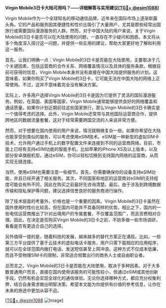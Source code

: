 **Virgin Mobile3日卡大陆可用吗？——详细解答与实用建议[[TG💪+ @esim1088](https://t.me/s/esim1088)]**

Virgin Mobile作为一个全球知名的移动通信品牌，近年来在国际市场上逐渐崭露头角。它的产品和服务因其便捷性和性价比吸引了大量用户，尤其是那些经常出国旅行或需要国际漫游服务的人群。然而，对于中国大陆的用户来说，关于Virgin Mobile的3日卡是否可以在大陆使用的问题，一直存在不少疑问和困惑。本文将从多个角度深入探讨这一问题，并提供一些实用的建议，帮助大家更好地了解和利用这一服务。

首先，让我们明确一点：Virgin Mobile的3日卡是否能在大陆使用，主要取决于几个关键因素，包括运营商的合作关系、网络覆盖情况以及具体的服务条款。根据目前可获得的信息，Virgin Mobile本身并没有直接在中国大陆提供服务的计划。这意味着，如果你购买了Virgin Mobile的3日卡，它可能无法在中国大陆的网络上正常使用。不过，这并不意味着完全没有解决方案。

实际上，许多用户选择Virgin Mobile的3日卡是因为它提供了灵活的国际漫游服务。例如，在英国、美国等国家，Virgin Mobile通常能够提供良好的网络覆盖和通话质量。如果你计划近期前往这些国家旅行，那么Virgin Mobile的3日卡确实是一个值得考虑的选择。此外，Virgin Mobile还常常与其他国际运营商合作，提供跨地区的数据流量套餐，这对于经常需要跨国交流的人来说非常方便。

然而，对于想要在国内使用的用户来说，情况就稍微复杂一些。如果你希望在大陆也能享受到类似的服务，可以考虑使用eSIM技术。eSIM是一种新型的虚拟SIM卡技术，允许用户通过手机上的数字配置文件来连接到不同的运营商网络。目前，市面上已经有支持eSIM功能的智能手机，比如苹果的iPhone XS及以上版本，以及部分安卓旗舰机型。通过eSIM，你可以轻松切换到支持国内网络的运营商，从而实现无缝连接。

当然，使用eSIM也需要注意一些细节。首先，你需要确保你的设备支持eSIM功能，并且已经开通了相关服务。其次，不同国家和地区的运营商对eSIM的支持程度可能会有所不同，因此在购买之前最好先咨询清楚。最后，由于涉及到跨境数据传输和隐私保护等问题，建议选择信誉良好的服务商进行操作。

除了技术层面的考量外，价格也是一个重要的因素。Virgin Mobile的3日卡虽然在国外使用时性价比较高，但在国内可能并不具备同样的优势。相比之下，国内的一些电信运营商推出了针对出境用户的专属套餐，不仅覆盖范围广，而且资费相对合理。因此，在决定是否购买Virgin Mobile的3日卡之前，不妨多做一些市场调研，看看是否有更适合自己的选择。

另外值得一提的是，随着科技的发展，越来越多的替代方案正在涌现。比如，一些第三方平台提供了基于云技术的虚拟电话卡服务，用户只需下载相应的应用程序，就可以在全球范围内拨打电话、发送短信甚至上网冲浪。这种方式不仅成本低廉，而且不受物理SIM卡的限制，非常适合频繁出行的商务人士或自由职业者。

总而言之，Virgin Mobile的3日卡是否能在大陆使用，取决于多种因素。对于大多数普通用户而言，直接在国内使用该服务的可能性较小，但通过eSIM或其他创新手段，仍然有机会实现全球化的通信体验。无论你选择哪种方式，都应充分权衡利弊，结合自身需求做出明智决策。希望本文能为你提供有价值的参考信息，让你在未来的旅途中更加从容不迫。

[[TG💪+ @esim1088](https://t.me/s/esim1088) ![Image](https://i.postimg.cc/4NQfJmqS/Snipaste-2025-05-13-00-14-12.png)]
